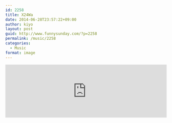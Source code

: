 ```yaml
---
id: 2258
title: X24Wa
date: 2014-06-28T23:57:22+09:00
author: kiyo
layout: post
guid: http://www.funnysunday.com/?p=2258
permalink: /music/2258
categories:
  - Music
format: image
---
```

<iframe width="100%" height="166" scrolling="no" frameborder="no" src="https://w.soundcloud.com/player/?url=https%3A//api.soundcloud.com/tracks/156424490&amp;color=000000&amp;auto_play=false&amp;hide_related=false&amp;show_comments=true&amp;show_user=true&amp;show_reposts=false"></iframe>